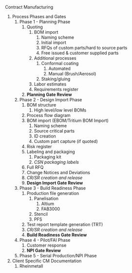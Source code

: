 Contract Manufacturing
1. Process Phases and Gates
	1. Phase 1 - Planning Phase
		1. Quoting
			1. BOM import
				1. Naming scheme
				2. Initial import
				3. RFQs of custom parts/hard to source parts
				4. Free issued & customer supplied parts
			2. Additional processes
				1. Conformal coating
					1. Automated
					2. Manual (Brush/Aerosol)
				2. Staking/gluing
			3. Labor estimates
			4. Requirements register
		2. **Planning Gate Review**
	2. Phase 2 - Design Import Phase
		1. BOM structure
			1. High level/low level BOMs
		2. Process flow diagram
		3. BOM import (EBOM/Tritium BOM Import)
			1. Naming scheme
			2. Source critical parts
			3. ID creation
			4. Custom part capture (if quoted)
		5. Risk register
		6. Labeling and packaging
			1. Packaging kit
			2. *CSN packaging labels*
		7. Full RFQ
		8. Change Notices and Deviations
		9. *CR/SR creation and release*
		10. **Design Import Gate Review**
	3. Phase 3 - Build Readiness Phase
		1. Production file generation
			1. Panelisation
				1. Altium
				2. FAB3000
			2. Stencil
			3. PFS
		2. Test report template generation (TRT)
		3. *CR/SR creation and release*
		4. **Build Readiness Gate Review**
	4. Phase 4 - Pilot/FAI Phase
		1. Customer response
		2. **NPI Gate Review**
	5. Phase 5 - Serial Production/NPI Phase
2. Client Specific CM Documentation
	1. Rheinmetall